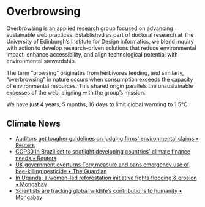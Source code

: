 # Overbrowsing

Overbrowsing is an applied research group focused on advancing sustainable web practices. Established as part of doctoral research at The University of Edinburgh’s Institute for Design Informatics, we blend inquiry with action to develop research-driven solutions that reduce environmental impact, enhance accessibility, and align technological potential with environmental stewardship.

The term “browsing” originates from herbivores feeding, and similarly, “overbrowsing” in nature occurs when consumption exceeds the capacity of environmental resources. This shared origin parallels the unsustainable excesses of the web, aligning with the group’s mission.

<!-- clock-time -->
We have just 4 years, 5 months, 16 days to limit global warming to 1.5°C.
<!-- /clock-time -->

## Climate News
<!-- clock-news -->
- [Auditors get tougher guidelines on judging firms' environmental claims • Reuters](https://www.reuters.com/sustainability/auditors-get-tougher-guidelines-judging-firms-environmental-claims-2025-01-27/ )
- [COP30 in Brazil set to spotlight developing countries' climate finance needs • Reuters](https://www.reuters.com/business/environment/cop30-brazil-set-spotlight-developing-countries-climate-finance-needs-2025-01-23/ )
- [UK government overturns Tory measure and bans emergency use of bee-killing pesticide • The Guardian](https://www.theguardian.com/environment/2025/jan/23/government-decision-not-to-authorise-pesticide-is-sweet-as-honey-for-pollinators )
- [In Uganda, a women-led reforestation initiative fights flooding & erosion • Mongabay](https://news.mongabay.com/2025/01/in-uganda-a-women-led-reforestation-initiative-fights-flooding-erosion/ )
- [Scientists are tracking global wildlife’s contributions to humanity • Mongabay](https://news.mongabay.com/2025/01/scientists-are-tracking-global-wildlifes-contributions-to-humanity/ )
<!-- /clock-news -->
